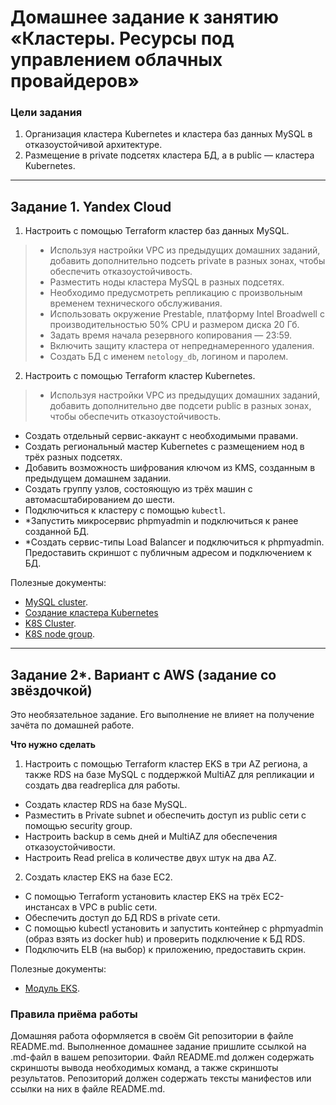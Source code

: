# Домашнее задание к занятию «Кластеры. Ресурсы под управлением облачных провайдеров»

### Цели задания 

1. Организация кластера Kubernetes и кластера баз данных MySQL в отказоустойчивой архитектуре.
2. Размещение в private подсетях кластера БД, а в public — кластера Kubernetes.

---
## Задание 1. Yandex Cloud

1. Настроить с помощью Terraform кластер баз данных MySQL.

> - Используя настройки VPC из предыдущих домашних заданий, добавить дополнительно подсеть private в разных зонах, чтобы обеспечить отказоустойчивость. 
> - Разместить ноды кластера MySQL в разных подсетях.
> - Необходимо предусмотреть репликацию с произвольным временем технического обслуживания.
> - Использовать окружение Prestable, платформу Intel Broadwell с производительностью 50% CPU и размером диска 20 Гб.
> - Задать время начала резервного копирования — 23:59.
> - Включить защиту кластера от непреднамеренного удаления.
> - Создать БД с именем `netology_db`, логином и паролем.

2. Настроить с помощью Terraform кластер Kubernetes.

> - Используя настройки VPC из предыдущих домашних заданий, добавить дополнительно две подсети public в разных зонах, чтобы обеспечить отказоустойчивость.
 - Создать отдельный сервис-аккаунт с необходимыми правами. 
 - Создать региональный мастер Kubernetes с размещением нод в трёх разных подсетях.
 - Добавить возможность шифрования ключом из KMS, созданным в предыдущем домашнем задании.
 - Создать группу узлов, состояющую из трёх машин с автомасштабированием до шести.
 - Подключиться к кластеру с помощью `kubectl`.
 - *Запустить микросервис phpmyadmin и подключиться к ранее созданной БД.
 - *Создать сервис-типы Load Balancer и подключиться к phpmyadmin. Предоставить скриншот с публичным адресом и подключением к БД.

Полезные документы:

- [MySQL cluster](https://registry.terraform.io/providers/yandex-cloud/yandex/latest/docs/resources/mdb_mysql_cluster).
- [Создание кластера Kubernetes](https://cloud.yandex.ru/docs/managed-kubernetes/operations/kubernetes-cluster/kubernetes-cluster-create)
- [K8S Cluster](https://registry.terraform.io/providers/yandex-cloud/yandex/latest/docs/resources/kubernetes_cluster).
- [K8S node group](https://registry.terraform.io/providers/yandex-cloud/yandex/latest/docs/resources/kubernetes_node_group).

--- 
## Задание 2*. Вариант с AWS (задание со звёздочкой)

Это необязательное задание. Его выполнение не влияет на получение зачёта по домашней работе.

**Что нужно сделать**

1. Настроить с помощью Terraform кластер EKS в три AZ региона, а также RDS на базе MySQL с поддержкой MultiAZ для репликации и создать два readreplica для работы.
 
 - Создать кластер RDS на базе MySQL.
 - Разместить в Private subnet и обеспечить доступ из public сети c помощью security group.
 - Настроить backup в семь дней и MultiAZ для обеспечения отказоустойчивости.
 - Настроить Read prelica в количестве двух штук на два AZ.

2. Создать кластер EKS на базе EC2.

 - С помощью Terraform установить кластер EKS на трёх EC2-инстансах в VPC в public сети.
 - Обеспечить доступ до БД RDS в private сети.
 - С помощью kubectl установить и запустить контейнер с phpmyadmin (образ взять из docker hub) и проверить подключение к БД RDS.
 - Подключить ELB (на выбор) к приложению, предоставить скрин.

Полезные документы:

- [Модуль EKS](https://learn.hashicorp.com/tutorials/terraform/eks).

### Правила приёма работы

Домашняя работа оформляется в своём Git репозитории в файле README.md. Выполненное домашнее задание пришлите ссылкой на .md-файл в вашем репозитории.
Файл README.md должен содержать скриншоты вывода необходимых команд, а также скриншоты результатов.
Репозиторий должен содержать тексты манифестов или ссылки на них в файле README.md.
